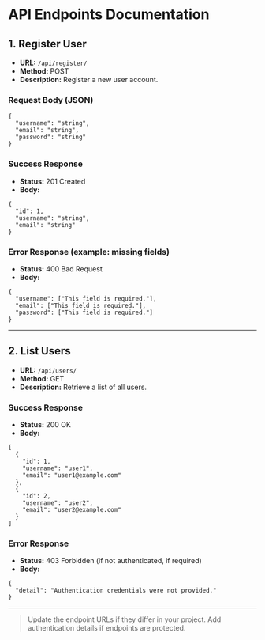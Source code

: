 # API Endpoints Documentation

## 1. Register User

- **URL:** `/api/register/`
- **Method:** POST
- **Description:** Register a new user account.

### Request Body (JSON)
```
{
  "username": "string",
  "email": "string",
  "password": "string"
}
```

### Success Response
- **Status:** 201 Created
- **Body:**
```
{
  "id": 1,
  "username": "string",
  "email": "string"
}
```

### Error Response (example: missing fields)
- **Status:** 400 Bad Request
- **Body:**
```
{
  "username": ["This field is required."],
  "email": ["This field is required."],
  "password": ["This field is required."]
}
```

---

## 2. List Users

- **URL:** `/api/users/`
- **Method:** GET
- **Description:** Retrieve a list of all users.

### Success Response
- **Status:** 200 OK
- **Body:**
```
[
  {
    "id": 1,
    "username": "user1",
    "email": "user1@example.com"
  },
  {
    "id": 2,
    "username": "user2",
    "email": "user2@example.com"
  }
]
```

### Error Response
- **Status:** 403 Forbidden (if not authenticated, if required)
- **Body:**
```
{
  "detail": "Authentication credentials were not provided."
}
```

---

> Update the endpoint URLs if they differ in your project. Add authentication details if endpoints are protected.
